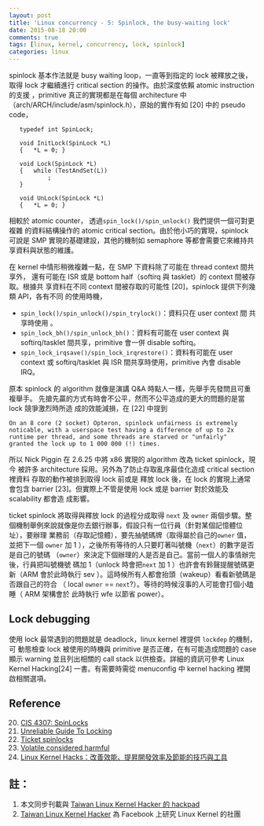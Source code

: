 ```yaml
---
layout: post
title: 'Linux concurrency - 5: Spinlock, the busy-waiting lock'
date: 2015-08-18 20:00
comments: true
tags: [linux, kernel, concurrency, lock, spinlock]
categories: linux
---
```

spinlock 基本作法就是 busy waiting loop，一直等到指定的 lock 被釋放之後，取得
lock 才繼續進行 critical section 的操作。由於深度依賴 atomic instruction 的支援
，primitive 真正的實現都是在每個 architecture 中
（arch/ARCH/include/asm/spinlock.h），原始的實作有如 [20] 中的 pseudo code，

```
   typedef int SpinLock;

   void InitLock(SpinLock *L)
   {   *L = 0; }

   void Lock(SpinLock *L)
   {   while (TestAndSet(L))
           ;
   }

   void UnLock(SpinLock *L)
   {   *L = 0; }
```

相較於 atomic counter， 透過`spin_lock()/spin_unlock()` 我們提供一個可對更複雜
的資料結構操作的 atomic critical section。由於他小巧的實現，spinlock 可說是 SMP
實現的基礎建設，其他的機制如 semaphore 等都會需要它來維持共享資料與狀態的維護。

在 kernel 中情形稍微複雜一點，在 SMP 下資料除了可能在 thread context 間共享外，
還有可能在 ISR 或是 bottom half（softirq 與 tasklet）的 context 間被存取。根據共
享資料在不同 context 間被存取的可能性 [20]，spinlock 提供下列幾類 API，各有不同
的使用時機，

* `spin_lock()/spin_unlock()/spin_trylock()`：資料只在 user context 間 共享時使用
。
* `spin_lock_bh()/spin_unlock_bh()`：資料有可能在 user context 與 softirq/tasklet
間共享，primitive 會一併 disable softirq。
* `spin_lock_irqsave()/spin_lock_irqrestore()`：資料有可能在 user context 或
softirq/tasklet 與 ISR 間共享時使用，primitive 內會 disable IRQ。

原本 spinlock 的 algorithm 就像是演講 Q&A 時點人一樣，先舉手先發問且可重複舉手。
先搶先贏的方式有時會不公平，然而不公平造成的更大的問題的是當 lock 競爭激烈時所造
成的效能減損，在 [22] 中提到

```
On an 8 core (2 socket) Opteron, spinlock unfairness is extremely
noticable, with a userspace test having a difference of up to 2x
runtime per thread, and some threads are starved or "unfairly"
granted the lock up to 1 000 000 (!) times.
```

所以 Nick Piggin 在 2.6.25 中將 x86 實現的 algorithm 改為 ticket spinlock，現今
被許多 architecture 採用。另外為了防止存取亂序最佳化造成 critical section 裡資料
存取的動作被排到取得 lock 前或是 釋放 lock 後，在 lock 的實現上通常會包含
barrier [23]。但實際上不管是使用 lock 或是 barrier 對於效能及 scalability 都會造
成影響。

ticket spinlock 將取得與釋放 lock 的過程分成取得 `next` 及 `owner` 兩個步驟。整
個機制舉例來說就像是你去銀行辦事，假設只有一位行員（針對某個記憶體位址），要辦理
業務前（存取記憶體），要先抽號碼牌（取得屬於自己的`owner` 值，並把下一個 `owner`
加 1 ），之後所有等待的人只要盯著叫號機（`next`）的數字是否是自己的號碼
（`owner`）來決定下個辦理的人是否是自己。當前一個人的事情辦完後，行員把叫號機號
碼加 1（unlock 時會把`next` 加 1 ）也許會有鈴聲提醒號碼更新（ARM 會於此時執行
sev ）。這時候所有人都會抬頭（wakeup）看看新號碼是否跟自己的符合
（ local `owner` == `next`?）。等待的時候沒事的人可能會打個小瞌睡（ ARM 架構會於
此時執行 wfe 以節省 power）。

## Lock debugging
使用 lock 最常遇到的問題就是 deadlock，linux kernel 裡提供 `lockdep` 的機制，可
動態檢查 lock 被使用的時機與 primitive 是否正確，在有可能造成問題的 case 顯示
warning 並且列出相關的 call stack 以供檢查。詳細的資訊可參考 Linux Kernel
Hacking[24] 一書。有需要時需從 menuconfig 中 kernel hacking 裡開啟相關選項。

## Reference

20. [CIS 4307: SpinLocks](http://www.cis.temple.edu/~giorgio/cis307/readings/spinsem.html#4)
21. [Unreliable Guide To Locking](http://kernelbook.sourceforge.net/kernel-locking.pdf)
22. [Ticket spinlocks](https://lwn.net/Articles/267968/)
23. [Volatile considered harmful](https://www.kernel.org/doc/Documentation/volatile-considered-harmful.txt)
24. [Linux Kernel Hacks：改善效能、提昇開發效率及節能的技巧與工具](http://www.books.com.tw/products/0010624519)

## 註：

1. 本文同步刊載與 [Taiwan Linux Kernel Hacker 的 hackpad](https://twlinuxkernelhackers.hackpad.com/Concurrency-in-Linux-Kernel-JX3tiL7l2Uo)
2. [Taiwan Linux Kernel Hacker](https://www.facebook.com/groups/twlinuxkernelhackers/887765881260525/?notif_t=group_activity)
為 Facebook 上研究 Linux Kernel 的社團
